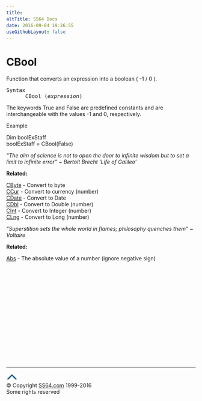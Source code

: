 ```yaml
---
title:
altTitle: SS64 Docs
date: 2016-09-04 19:26:55
useGithubLayout: false
---
```

<!-- #BeginLibraryItem "/Library/head_vb.lbi" --><!-- #EndLibraryItem --><h1>CBool</h1> 
<p> Function that converts an expression into a boolean ( -1 / 0 ).</p>
<pre>Syntax
      CBool (<i>expression</i>)</pre>
<p>The keywords <span class="code">True</span> and <span class="code">False</span> are predefined constants and are interchangeable with the values <span class="code">-1</span> and <span class="code">0</span>, respectively.</p>
<p>Example</p>
<p class="code">Dim boolExStaff<br>boolExStaff = CBool(False)</p>
<p class="quote"><i>“The aim of science is not to open the door to infinite wisdom but to set a limit to infinite error” ~ Bertolt Brecht ‘Life of Galileo’</i></p>
<p><b>Related:</b></p>
<p><a href="cbyte.html">CByte</a> - Convert to byte <a href="ccur.html"><br>
CCur</a> - Convert to currency (number) <a href="cdate.html"><br>
CDate</a> - Convert to Date <a href="cdbl.html"><br>
CDbl</a> - Convert to Double (number) <a href="chr.html"><br>
</a><a href="cint.html">CInt</a> - Convert to Integer (number) <a href="clng.html"><br>
CLng</a> - Convert to Long (number)</p>
<p class="quote"><i>“Superstition sets the whole world in flames; philosophy quenches them” ~ Voltaire </i></p>
<p><b>Related:</b></p>
<p><a href="abs.html">Abs</a> - The absolute value of a number (ignore negative sign)</p><!-- #BeginLibraryItem "/Library/foot_vb.lbi" --><p>
<!-- VB300 -->
<ins class="adsbygoogle" style="display:inline-block;width:300px;height:250px" data-ad-client="ca-pub-6140977852749469" data-ad-slot="1683739502"></ins>
<script>
(adsbygoogle = window.adsbygoogle || []).push({});
</script></p>
<hr>
<div id="bl" class="footer"><a href="cbool.html#"><img src="../images/top.png" width="30" height="22" alt="Back to the Top"></a></div>
<div id="br" class="footer, tagline">© Copyright <a href="http://ss64.com/">SS64.com</a> 1999-2016<br>
Some rights reserved</div><!-- #EndLibraryItem -->

